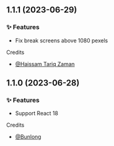 ## 1.1.1 (2023-06-29)

### ✨ Features

  * Fix break screens above 1080 pexels

Credits

* [@Haissam Tariq Zaman](https://github.com/haissamtariqzaman)

## 1.1.0 (2023-06-28)

### ✨ Features

  * Support React 18

Credits

* [@Bunlong](https://github.com/Bunlong)
